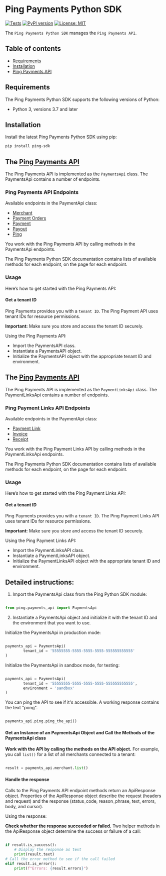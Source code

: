 # Ping Payments Python SDK

[![Tests](https://github.com/youcal/ping_python_sdk/actions/workflows/tests.yml/badge.svg)](https://github.com/youcal/ping_python_sdk/actions/workflows/tests.yml)
[![PyPI version](https://badge.fury.io/py/ping-sdk.svg)](https://badge.fury.io/py/ping-sdk)
[![License: MIT](https://img.shields.io/badge/License-MIT-yellow.svg)](https://opensource.org/licenses/MIT)

The `Ping Payments Python SDK` manages the `Ping Payments API`.

## Table of contents

-   [Requirements](#requirements)
-   [Installation](#installation)
-   [Ping Payments API](#payments-api)

## Requirements

The Ping Payments Python SDK supports the following versions of Python:

-   Python 3, versions 3.7 and later

## Installation

Install the latest Ping Payments Python SDK using pip:

```sh
pip install ping-sdk
```

## The [Ping Payments API]

The Ping Payments API is implemented as the `PaymentsApi` class. The PaymentsApi contains a number of endpoints.

### Ping Payments API Endpoints

Available endpoints in the PaymentApi class:

-   [Merchant]
-   [Payment Orders]
-   [Payment]
-   [Payout]
-   [Ping]

You work with the Ping Payments API by calling methods in the PaymentsApi endpoints.

The Ping Payments Python SDK documentation contains lists of available methods for each endpoint, on the page for each endpoint.

### Usage

Here’s how to get started with the Ping Payments API:

#### Get a tenant ID

Ping Payments provides you with a `tenant ID`. The Ping Payment API uses tenant IDs for resource permissions.

**Important:** Make sure you store and access the tenant ID securely.

Using the Ping Payments API:

-   Import the PaymentsAPI class.
-   Instantiate a PaymentsAPI object.
-   Initialize the PaymentsAPI object with the appropriate tenant ID and environment.


## The [Ping Payments API]

The Ping Payments API is implemented as the `PaymentLinksApi` class. The PaymentLinksApi contains a number of endpoints.

### Ping Payment Links API Endpoints

Available endpoints in the PaymentApi class:

-   [Payment Link]
-   [Invoice]
-   [Receipt]

You work with the Ping Payment Links API by calling methods in the PaymentLinksApi endpoints.

The Ping Payments Python SDK documentation contains lists of available methods for each endpoint, on the page for each endpoint.

### Usage

Here’s how to get started with the Ping Payment Links API:

#### Get a tenant ID

Ping Payments provides you with a `tenant ID`. The Ping Payment Links API uses tenant IDs for resource permissions.

**Important:** Make sure you store and access the tenant ID securely.

Using the Ping Payment Links API:

-   Import the PaymentLinksAPI class.
-   Instantiate a PaymentLinksAPI object.
-   Initialize the PaymentLinksAPI object with the appropriate tenant ID and environment.


## Detailed instructions:

1. Import the PaymentsApi class from the Ping Python SDK module:

```python

from ping.payments_api import PaymentsApi

```

2. Instantiate a PaymentsApi object and initialize it with the tenant ID and the environment that you want to use.

Initialize the PaymentsApi in production mode:

```python

payments_api = PaymentsApi(
		tenant_id = '55555555-5555-5555-5555-555555555555'
)

```

Initialize the PaymentsApi in sandbox mode, for testing:

```python

payments_api = PaymentsApi(
		tenant_id = '55555555-5555-5555-5555-555555555555',
		environment = 'sandbox'
)

```

You can ping the API to see if it's accessible. A working response contains the text "pong".

```python

payments_api.ping.ping_the_api()

```

#### Get an Instance of an PaymentsApi Object and Call the Methods of the PaymentsApi class

**Work with the API by calling the methods on the API object.** For example, you call `list()` for a list of all merchants connected to a tenant:

```python

result = payments_api.merchant.list()

```

#### Handle the response

Calls to the Ping Payments API endpoint methods return an ApiResponse object. Properties of the ApiResponse object describe the request (headers and request) and the response (status_code, reason_phrase, text, errors, body, and cursor).

Using the response:

**Check whether the response succeeded or failed.** Two helper methods in the ApiResponse object determine the success or failure of a call:

```python

if result.is_success():
	# Display the response as text
	print(result.text)
# Call the error method to see if the call failed
elif result.is_error():
	print(f"Errors: {result.errors}")

```

[//]: # "Link anchor definitions"
[ping payments api]: doc/payments_api.md
[merchant]: doc/api_resources/payments_api/merchant.md
[payment orders]: doc/api_resources/payments_api/paymentOrder.md
[payment]: doc/api_resources/payments_api/payment.md
[payout]: doc/api_resources/payments_api/payout.md
[ping]: doc/api_resources/payments_api/ping.md
[Payment Link]: https://docs.pingpayments.com/docs/payment-links-api-1#endpoint
[Invoice]: https://docs.pingpayments.com/docs/payment-links-api-1#endpoint-1
[Receipt]: https://docs.pingpayments.com/docs/payment-links-api-1#endpoint-2
